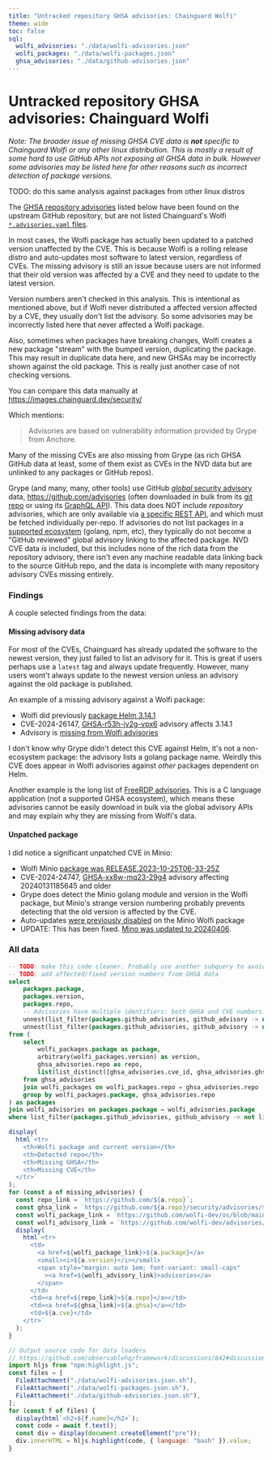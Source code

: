 ```yaml
---
title: "Untracked repository GHSA advisories: Chainguard Wolfi"
theme: wide
toc: false
sql:
  wolfi_advisories: "./data/wolfi-advisories.json"
  wolfi_packages: "./data/wolfi-packages.json"
  ghsa_advisories: "./data/github-advisories.json"
---
```


# Untracked repository GHSA advisories: Chainguard Wolfi

_Note: The broader issue of missing GHSA CVE data is **not** specific to Chainguard Wolfi or any other linux distribution. This is mostly a result of some hard to use GitHub APIs not exposing all GHSA data in bulk. However some advisories may be listed here for other reasons such as incorrect detection of package versions._

TODO: do this same analysis against packages from other linux distros

The [GHSA repository advisories](https://docs.github.com/en/code-security/security-advisories/working-with-repository-security-advisories/about-repository-security-advisories) listed below have been found on the upstream GitHub repository, but are not listed Chainguard's Wolfi [`*.advisories.yaml` files](https://github.com/wolfi-dev/advisories/).

In most cases, the Wolfi package has actually been updated to a patched version unaffected by the CVE. This is because Wolfi is a rolling release distro and auto-updates most software to latest version, regardless of CVEs. The missing advisory is still an issue because users are not informed that their old version was affected by a CVE and they need to update to the latest version.

Version numbers aren't checked in this analysis. This is intentional as mentioned above, but if Wolfi never distributed a affected version affected by a CVE, they usually don't list the advisory. So some advisories may be incorrectly listed here that never affected a Wolfi package.

Also, sometimes when packages have breaking changes, Wolfi creates a new package "stream" with the bumped version, duplicating the package. This may result in duplicate data here, and new GHSAs may be incorrectly shown against the old package. This is really just another case of not checking versions.

You can compare this data manually at https://images.chainguard.dev/security/

Which mentions:

> Advisories are based on vulnerability information provided by Grype from Anchore.

Many of the missing CVEs are also missing from Grype (as rich GHSA GitHub data at least, some of them exist as CVEs in the NVD data but are unlinked to any packages or GitHub repos).

Grype (and many, many, other tools) use GitHub [_global_ security advisory](https://docs.github.com/en/code-security/security-advisories/working-with-global-security-advisories-from-the-github-advisory-database/about-global-security-advisories) data, https://github.com/advisories (often downloaded in bulk from its [git repo](https://github.com/github/advisory-database) or using its [GraphQL API](https://docs.github.com/en/rest/security-advisories/global-advisories?apiVersion=2022-11-28)). This data does NOT include _repository_ advisories, which are only available via [a specific REST API](https://docs.github.com/en/rest/security-advisories/repository-advisories?apiVersion=2022-11-28), and which must be fetched individually per-repo. If advisories do not list packages in a [supported ecosystem](https://github.com/github/advisory-database?tab=readme-ov-file#supported-ecosystems) (golang, npm, etc), they typically do not become a "GitHub reviewed" global advisory linking to the affected package. NVD CVE data _is_ included, but this includes none of the rich data from the repository advisory, there isn't even any machine readable data linking back to the source GitHub repo, and the data is incomplete with many repository advisory CVEs missing entirely.

### Findings

A couple selected findings from the data:

#### Missing advisory data

For most of the CVEs, Chainguard has already updated the software to the newest version, they just failed to list an advisory for it. This is great if users perhaps use a `latest` tag and always update frequently. However, many users wont't always update to the newest version unless an advisory against the old package is published.

An example of a missing advisory against a Wolfi package:

- Wolfi did previously [package Helm 3.14.1](https://github.com/wolfi-dev/os/commit/0b4859e5c03f0f424276e6cee8ab4db4410fbe24)
- CVE-2024-26147, [GHSA-r53h-jv2g-vpx6](https://github.com/advisories/GHSA-r53h-jv2g-vpx6) advisory affects 3.14.1
- Advisory is [missing from Wolfi advisories](https://github.com/wolfi-dev/advisories/blob/main/helm.advisories.yaml)

I don't know why Grype didn't detect this CVE against Helm, it's not a non-ecosystem package: the advisory lists a golang package name. Weirdly this CVE does appear in Wolfi advisories against _other_ packages dependent on Helm.

Another example is the long list of [FreeRDP advisories](https://github.com/FreeRDP/FreeRDP/security). This is a C language application (not a supported GHSA ecosystem), which means these advisories cannot be easily download in bulk via the global advisory APIs and may explain why they are missing from Wolfi's data.

#### Unpatched package

I did notice a significant unpatched CVE in Minio:

- Wolfi Minio [package was RELEASE.2023-10-25T06-33-25Z](https://github.com/wolfi-dev/os/blob/1a1133adf240f10dd716f8494b982bd69b4484e2/minio.yaml#L5)
- CVE-2024-24747, [GHSA-xx8w-mq23-29g4](https://github.com/advisories/GHSA-xx8w-mq23-29g4) advisory affecting 20240131185645 and older 
- Grype does detect the Minio golang module and version in the Wolfi package, but Minio's strange version numbering probably prevents detecting that the old version is affected by the CVE.
- Auto-updates [were previously disabled](https://github.com/wolfi-dev/os/blob/1a1133adf240f10dd716f8494b982bd69b4484e2/minio.yaml#L38-L39) on the Minio Wolfi package
- UPDATE: This has been fixed. [Mino was updated to 20240406](https://github.com/wolfi-dev/os/pull/16564).

### All data

```sql echo id=missing_advisories
-- TODO: make this code cleaner. Probably use another subquery to avoid repeated unnest()
-- TODO: add affected/fixed version numbers from GHSA data
select
    packages.package,
    packages.version,
    packages.repo,
    -- Advisories have multiple identifiers: both GHSA and CVE numbers. For each advisory's set of ids, check if the Wolfi data (all ids from the Wolfi package, flattened list) includes any of the ids.
    unnest(list_filter(packages.github_advisories, github_advisory -> not list_has_any(github_advisory, flatten(wolfi_advisories.advisories))))[1] as ghsa,
    unnest(list_filter(packages.github_advisories, github_advisory -> not list_has_any(github_advisory, flatten(wolfi_advisories.advisories))))[2] as cve,
from (
    select
        wolfi_packages.package as package,
        arbitrary(wolfi_packages.version) as version,
        ghsa_advisories.repo as repo,
        list(list_distinct([ghsa_advisories.cve_id, ghsa_advisories.ghsa_id])) as github_advisories,
    from ghsa_advisories
    join wolfi_packages on wolfi_packages.repo = ghsa_advisories.repo
    group by wolfi_packages.package, ghsa_advisories.repo
) as packages
join wolfi_advisories on packages.package = wolfi_advisories.package
where list_filter(packages.github_advisories, github_advisory -> not list_has_any(github_advisory, flatten(wolfi_advisories.advisories))) != []
```

```js
display(
  html`<tr>
    <th>Wolfi package and current version</th>
    <th>Detected repo</th>
    <th>Missing GHSA</th>
    <th>Missing CVE</th>
  </tr>`
);
for (const a of missing_advisories) {
  const repo_link = `https://github.com/${a.repo}`;
  const ghsa_link = `https://github.com/${a.repo}/security/advisories/${a.ghsa}`;
  const wolfi_package_link = `https://github.com/wolfi-dev/os/blob/main/${a.package}.yaml`;
  const wolfi_advisory_link = `https://github.com/wolfi-dev/advisories/blob/main/${a.package}.advisories.yaml`;
  display(
    html`<tr>
      <td>
        <a href=${wolfi_package_link}>${a.package}</a>
        <small><i>${a.version}</i></small>
        <span style="margin: auto 1em; font-variant: small-caps"
          ><a href=${wolfi_advisory_link}>advisories</a>
        </span>
      </td>
      <td><a href=${repo_link}>${a.repo}</a></td>
      <td><a href=${ghsa_link}>${a.ghsa}</a></td>
      <td>${a.cve}</td>
    </tr>`
  );
}
```

```js
// Output source code for data loaders
// https://github.com/observablehq/framework/discussions/842#discussioncomment-8502197
import hljs from "npm:highlight.js";
const files = [
  FileAttachment("./data/wolfi-advisories.json.sh"),
  FileAttachment("./data/wolfi-packages.json.sh"),
  FileAttachment("./data/github-advisories.json.sh"),
];
for (const f of files) {
  display(html`<h2>${f.name}</h2>`);
  const code = await f.text();
  const div = display(document.createElement("pre"));
  div.innerHTML = hljs.highlight(code, { language: "bash" }).value;
}
```
